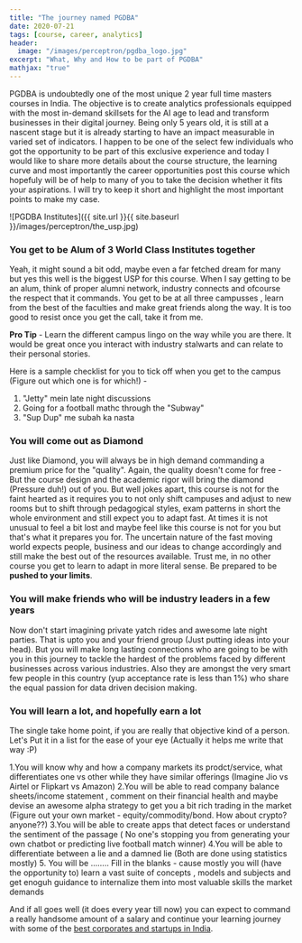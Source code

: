 ```yaml
---
title: "The journey named PGDBA"
date: 2020-07-21
tags: [course, career, analytics]
header:
  image: "/images/perceptron/pgdba_logo.jpg"
excerpt: "What, Why and How to be part of PGDBA"
mathjax: "true"
---
```


PGDBA is undoubtedly one of the most unique 2 year full time masters courses in India. The objective is to create analytics professionals equipped with the most in-demand skillsets for the AI age to lead and transform businesses in their digital journey. Being only 5 years old, it is still at a nascent stage but it is already starting to have an impact measurable in varied set of indicators.  I happen to be one of the select few individuals who got the opportunity to be part of this exclusive experience and today I would like to share more details about the course structure, the learning curve and most importantly the career opportunities post this course which hopefuly will be of help to many of you to take the decision whether it fits your aspirations. I will try to keep it short and highlight the most important points to make my case.

![PGDBA Institutes]({{ site.url }}{{ site.baseurl }}/images/perceptron/the_usp.jpg)
### You get to be Alum of 3 World Class Institutes together
Yeah, it might sound a bit odd, maybe even a far fetched dream for many but yes this well is the biggest USP for this course. When I say getting to be an alum, think of proper alumni network, industry connects and ofcourse the respect that it commands. You get to be at all three campusses , learn from the best of the faculties and make great friends along the way. It is too good to resist once you get the call, take it from me. 

**Pro Tip** - Learn the different campus lingo on the way while you are there. It would be great once you interact with industry stalwarts and can relate to their personal stories. 

Here is a sample checklist for you to tick off when you get to the campus (Figure out which one is for which!) - 

1. "Jetty" mein late night discussions
2. Going for a football mathc through the "Subway"
3. "Sup Dup" me subah ka nasta

### You will come out as Diamond
Just like Diamond, you will always be in high demand commanding a premium price for the "quality". Again, the quality doesn't come for free - But the course design and the academic rigor will bring the diamond (Pressure duh!) out of you. But well jokes apart, this course is not for the faint hearted as it requires you to not only shift campuses and adjust to new rooms but to shift through pedagogical styles, exam patterns in short the whole environment and still expect you to adapt fast. At times it is not unusual to feel a bit lost and maybe feel like this course is not for you but that's what it prepares you for. The uncertain nature of the fast moving world expects people, business and our ideas to change accordingly and still make the best out of the resources available. Trust me, in no other course you get to learn to adapt in more literal sense. Be prepared to be **pushed to your limits**.

### You will make friends who will be industry leaders in a few years
Now don't start imagining private yatch rides and awesome late night parties. That is upto you and your friend group (Just putting ideas into your head). But you will make long lasting connections who are going to be with you in this journey to tackle the hardest of the problems faced by different businesses across various industries. Also they are amongst the very smart few people in this country (yup acceptance rate is less than 1%) who share the equal passion for data driven decision making.

### You will learn a lot, and hopefully earn a lot
The single take home point, if you are really that objective kind of a person. Let's Put it in a list for the ease of your eye (Actually it helps me write that way :P)

1.You will know why and how a company markets its prodct/service, what differentiates one vs other while they have similar offerings (Imagine Jio vs Airtel or Flipkart vs Amazon)
2.You will be able to read company balance sheets/income statement , comment on their financial health and maybe devise an awesome alpha strategy to get you a bit rich trading in the market (Figure out your own market - equity/commodity/bond. How about crypto? anyone??)
3.You will be able to create apps that detect faces or understand the sentiment of the passage ( No one's stopping you from generating your own chatbot or predicting live football match winner)
4.You will be able to differentiate between a lie and a damned lie (Both are done using statistics mostly)
5. You will be ........ Fill in the blanks - cause mostly you will (have the opportunity to) learn a vast suite of concepts , models and subjects and get enoguh guidance to internalize them into most valuable skills the market demands

And if all goes well (it does every year till now) you can expect to command a really handsome amount of a salary and continue your learning journey with some of the [best corporates and startups in India](https://www.iimcal.ac.in/sites/all/files/pdfs/2018-20_pgdba_placement_report.pdf).

